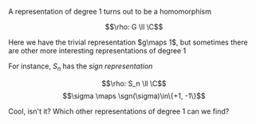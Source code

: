 A representation of degree 1 turns out to be a homomorphism

$$\rho: G \ll \C$$

Here we have the trivial representation $g\maps 1$, but sometimes there are other more interesting representations of degree 1

For instance, $S_n$ has the _sign representation_

$$\rho: S_n \ll \C$$
$$\sigma \maps \sgn(\sigma)\in\{+1, -1\}$$

Cool, isn't it? Which other representations of degree 1 can we find?